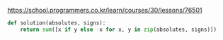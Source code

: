 https://school.programmers.co.kr/learn/courses/30/lessons/76501

```python
def solution(absolutes, signs):
    return sum([x if y else -x for x, y in zip(absolutes, signs)])
```